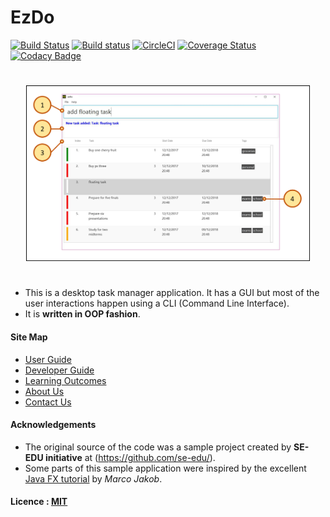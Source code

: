 # EzDo
[![Build Status](https://travis-ci.org/CS2103JAN2017-W14-B4/main.svg?branch=master)](https://travis-ci.org/CS2103JAN2017-W14-B4/main)
[![Build status](https://ci.appveyor.com/api/projects/status/3boko2x2vr5cc3w2?svg=true)](https://ci.appveyor.com/project/e0003133/main)
[![CircleCI](https://circleci.com/gh/CS2103JAN2017-W14-B4/main.svg?style=svg)](https://circleci.com/gh/CS2103JAN2017-W14-B4/main)
[![Coverage Status](https://coveralls.io/repos/github/CS2103JAN2017-W14-B4/main/badge.svg?branch=master)](https://coveralls.io/github/CS2103JAN2017-W14-B4/main?branch=master)
[![Codacy Badge](https://api.codacy.com/project/badge/Grade/3dbcf8e8ed8544b0a97d73c547890322)](https://www.codacy.com/app/e0003133/main?utm_source=github.com&amp;utm_medium=referral&amp;utm_content=CS2103JAN2017-W14-B4/main&amp;utm_campaign=Badge_Grade)

<p align="center" style="padding:25px">
  <img src="docs/images/Ui.png" width="700"><br>
</p>


* This is a desktop task manager application. It has a GUI but most of the user interactions happen using
  a CLI (Command Line Interface).
* It is **written in OOP fashion**.


#### Site Map
* [User Guide](docs/UserGuide.md)
* [Developer Guide](docs/DeveloperGuide.md)
* [Learning Outcomes](docs/LearningOutcomes.md)
* [About Us](docs/AboutUs.md)
* [Contact Us](docs/ContactUs.md)


#### Acknowledgements

* The original source of the code was a sample project created by **SE-EDU initiative** at (https://github.com/se-edu/).
* Some parts of this sample application were inspired by the excellent
  [Java FX tutorial](http://code.makery.ch/library/javafx-8-tutorial/) by *Marco Jakob*.


#### Licence : [MIT](LICENSE)
